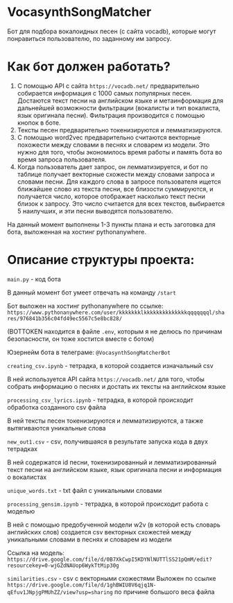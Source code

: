 # VocasynthSongMatcher

Бот для подбора вокалоидных песен (с сайта vocadb), которые могут понравиться пользователю, по заданному им запросу.

# Как бот должен работать?

1. С помощью API с сайта `https://vocadb.net/` предварительно собирается информация с 1000 самых популярных песен. Достаются текст песни на английском языке и метаинформация для дальнейшей возможности фильтрации (вокалисты и тип вокалиста, язык оригинала песни). Фильтрация производится с помощью кнопок в боте.
2. Тексты песен предварительно токенизируются и лемматизируются.
3. С помощью word2vec предварительно считаются векторные похожести между словами в песнях и словарем из модели. Это нужно для того, чтобы экономилось время работы и память бота во время запроса пользователя. 
4. Когда пользователь дает запрос, он лемматизируется, и бот по таблице получает векторные схожести между словами запроса и словами песни. Для каждого слова в запросе пользователя ищется ближайшее слово из текста песни, все близости суммируются, и получается число, которое отображает насколько текст песни близок к запросу. Это число считается для всех текстов, выбирается 5 наилучших, и эти песни выводятся пользователю.

На данный момент выполнены 1-3 пункты плана и есть заготовка для бота, выложенная на хостинг pythonanywhere.

# Описание структуры проекта:

`main.py` - код бота

В данный момент бот умеет отвечать на команду `/start`

Бот выложен на хостинг pythonanywhere по ссылке:
`https://www.pythonanywhere.com/user/kkkkkkklkkkkkkkkkkkkkkqqqqqqql/shares/976841b356c04fd49ec5567c5e8bc828/`

(BOTTOKEN находится в файле `.env`, которым я не делюсь по причинам безопасности, он тоже хостится вместе с ботом)

Юзернейм бота в телеграме:
`@VocasynthSongMatcherBot`


`creating_csv.ipynb` - тетрадка, в которой создается изначальный csv

В ней используется API сайта `https://vocadb.net/` для того, чтобы собрать информацию о песнях и достать их тексты на английском языке


`processing_csv_lyrics.ipynb` - тетрадка, в которой происходит обработка созданного csv файла

В ней тексты песен токенизируются и лемматизируются, а также вытягиваются уникальные слова 


`new_out1.csv` - csv, получившаяся в результате запуска кода в двух тетрадках

В ней содержатся id песни, токенизированный и лемматизированный текст песни на английском языке, язык оригинала песни и информация о вокалистах


`unique_words.txt` - txt файл с уникальными словами


`processing_gensim.ipynb` - тетрадка, в которой происходит работа с моделью

В ней с помощью предобученной модели w2v (в которой есть словарь английских слов) создается csv векторных схожестей между уникальными словами в песнях и словарем из модели

Ссылка на модель:
`https://drive.google.com/file/d/0B7XkCwpI5KDYNlNUTTlSS21pQmM/edit?resourcekey=0-wjGZdNAUop6WykTtMip30g`


`similarities.csv` - csv с векторными схожестями
Выложен по ссылке `https://drive.google.com/file/d/1ghBWIU8V6qjq1N-qEfuv1JNpjgPMUhZZ/view?usp=sharing` по причине большого веса файла
